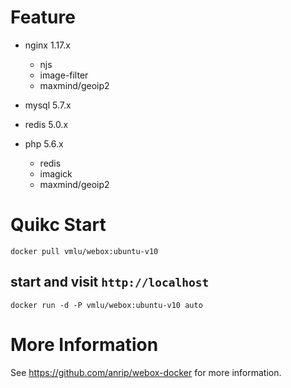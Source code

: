 # Feature

-   nginx    1.17.x

    -   njs
    -   image-filter
    -   maxmind/geoip2

-   mysql    5.7.x

-   redis    5.0.x

-   php      5.6.x

    -   redis
    -   imagick
    -   maxmind/geoip2

# Quikc Start

```shell
docker pull vmlu/webox:ubuntu-v10
```

## start and visit `http://localhost`

```shell
docker run -d -P vmlu/webox:ubuntu-v10 auto
```

# More Information

See https://github.com/anrip/webox-docker for more information.

